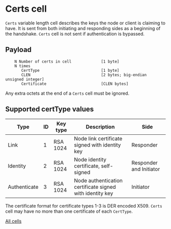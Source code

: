 # Certs cell

`Certs` variable length cell describes the keys the node or client is claiming to have.
It is sent from both initiating and responding sides as a beginning of
the handshake. `Certs` cell is not sent if authentication is bypassed.

## Payload

        N Number of certs in cell             [1 byte]
        N times
           CertType                           [1 byte]
           CLEN                               [2 bytes; big-endian unsigned integer]
           Certificate                        [CLEN bytes]

Any extra octets at the end of a `Certs` cell must be ignored.

## Supported certType values

Type|ID|Key type|Description|Side
----|--|--------|-----------|----
Link|1|RSA 1024|Node link certificate signed with identity key|Responder
Identity|2|RSA 1024|Node identity certificate, self-signed|Responder and Initiator
Authenticate|3|RSA 1024|Node authentication certificate signed with identity key|Initiator

The certificate format for certificate types 1-3 is DER encoded X509.
`Certs` cell may have no more than one certificate of each `CertType`.

[All cells](cell.md)